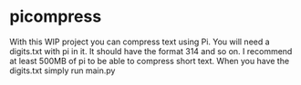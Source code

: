 # picompress
With this WIP project you can compress text using Pi. You will need a digits.txt with pi in it. It should have the format 314 and so on. I recommend at least 500MB of pi to be able to compress short text. When you have the digits.txt simply run main.py